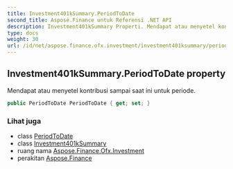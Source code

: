 ```yaml
---
title: Investment401kSummary.PeriodToDate
second_title: Aspose.Finance untuk Referensi .NET API
description: Investment401kSummary Properti. Mendapat atau menyetel kontribusi sampai saat ini untuk periode.
type: docs
weight: 30
url: /id/net/aspose.finance.ofx.investment/investment401ksummary/periodtodate/
---
```

## Investment401kSummary.PeriodToDate property

Mendapat atau menyetel kontribusi sampai saat ini untuk periode.

```csharp
public PeriodToDate PeriodToDate { get; set; }
```

### Lihat juga

* class [PeriodToDate](../../periodtodate/)
* class [Investment401kSummary](../)
* ruang nama [Aspose.Finance.Ofx.Investment](../../investment401ksummary/)
* perakitan [Aspose.Finance](../../../)


